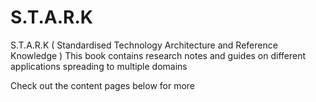 # S.T.A.R.K

S.T.A.R.K ( Standardised Technology Architecture and Reference Knowledge )
This book contains research notes and guides on different applications spreading to multiple domains

Check out the content pages below for more

```{tableofcontents}
```
